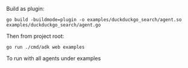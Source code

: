 Build as plugin:
```
go build -buildmode=plugin -o examples/duckduckgo_search/agent.so examples/duckduckgo_search/agent.go
```
Then from project root:
```
go run ./cmd/adk web examples
```
To run with all agents under examples